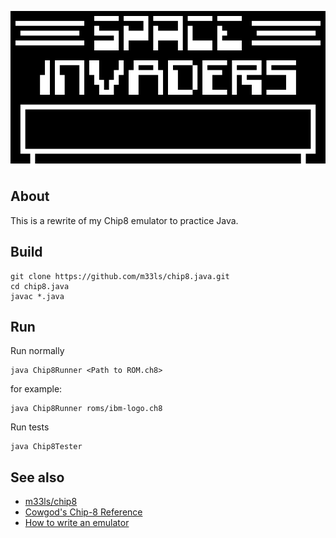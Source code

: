 ![Screenshot](/screenshot.png?raw=true "Space Invaders")

## About

This is a rewrite of my Chip8 emulator to practice Java.

## Build
```
git clone https://github.com/m33ls/chip8.java.git
cd chip8.java
javac *.java
```

## Run

Run normally
```
java Chip8Runner <Path to ROM.ch8>
```
for example:
```
java Chip8Runner roms/ibm-logo.ch8
```

Run tests
```
java Chip8Tester
```

## See also

* [m33ls/chip8](https://github.com/m33ls/chip8/)
* [Cowgod's Chip-8 Reference](http://devernay.free.fr/hacks/chip8/C8TECH10.HTM)
* [How to write an emulator](https://multigesture.net/articles/how-to-write-an-emulator-chip-8-interpreter/)
